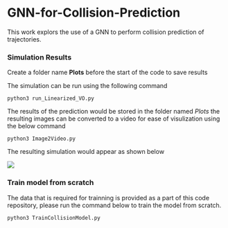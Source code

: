 # GNN-for-Collision-Prediction

This work explors the use of a GNN to perform collision prediction of trajectories. 


### Simulation Results 
Create a folder name **Plots** before the start of the code to save results

The simulation can be run using the following command 

```
python3 run_Linearized_VO.py
```

The results of the prediction would be stored in the folder named *Plots*  the resulting images can be converted to a video for ease of visulization using the below command 


```
python3 Image2Video.py
```

The resulting simulation would appear as shown below 

![](https://github.com/sudarshan-s-harithas/GNN-for-Collision-Prediction/blob/main/Images/TDL_project2.gif)



### Train model from scratch 

The data that is required for trainning is provided as a part of this code repository, please run the command below to train the model from scratch. 

```
python3 TrainCollisionModel.py
```

